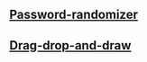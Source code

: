 ## [Password-randomizer](https://Atikingi.github.io/myWorks/pass-random/)
## [Drag-drop-and-draw](https://Atikingi.github.io/myWorks/drag-drop-and-draw/)
